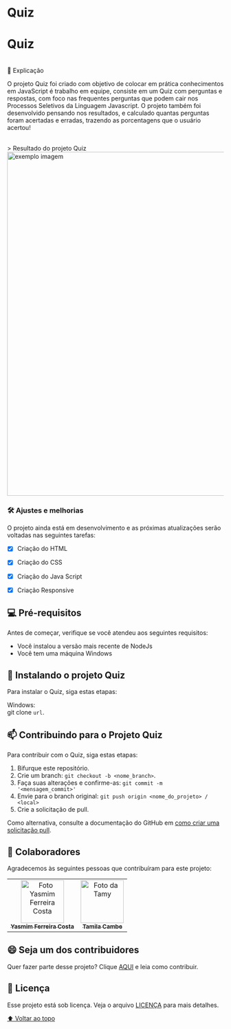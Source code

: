 # Quiz
 
#   Quiz

<br>📄 Explicação

O projeto Quiz foi criado com objetivo de colocar em prática conhecimentos em JavaScript é trabalho em equipe, 
consiste em um Quiz com perguntas e respostas, com foco nas frequentes perguntas que podem cair nos Processos Seletivos da Linguagem Javascript. 
O projeto também foi desenvolvido pensando nos resultados, e calculado quantas perguntas foram acertadas e erradas, trazendo as porcentagens que o usuário acertou!

<br>
> Resultado do projeto Quiz
<img src="https://user-images.githubusercontent.com/97356148/200600595-6c3dadd2-efc2-4cfd-80fa-509ed8ca457b.png" width="800px";
     alt="exemplo imagem">



### 🛠 Ajustes e melhorias

O projeto ainda está em desenvolvimento e as próximas atualizações serão voltadas nas seguintes tarefas:

- [x] Criação do HTML
- [x] Criação do CSS
- [x] Criação do Java Script
- [x] Criação Responsive


## 💻 Pré-requisitos

Antes de começar, verifique se você atendeu aos seguintes requisitos:
<!---Estes são apenas requisitos de exemplo. Adicionar, duplicar ou remover conforme necessário--->
* Você instalou a versão mais recente de  NodeJs
* Você tem uma máquina Windows 

## 🚀 Instalando o projeto Quiz

Para instalar o Quiz, siga estas etapas:

Windows: <br>
git clone `url`.



## 📫 Contribuindo para o Projeto Quiz
<!---Se o seu README for longo ou se você tiver algum processo ou etapas específicas que deseja que os contribuidores sigam, considere a criação de um arquivo CONTRIBUTING.md separado--->
Para contribuir com o Quiz, siga estas etapas:

1. Bifurque este repositório.
2. Crie um branch: `git checkout -b <nome_branch>`.
3. Faça suas alterações e confirme-as: `git commit -m '<mensagem_commit>'`
4. Envie para o branch original: `git push origin <nome_do_projeto> / <local>`
5. Crie a solicitação de pull.

Como alternativa, consulte a documentação do GitHub em [como criar uma solicitação pull](https://help.github.com/en/github/collaborating-with-issues-and-pull-requests/creating-a-pull-request).

## 🤝 Colaboradores

Agradecemos às seguintes pessoas que contribuíram para este projeto:

<table>
  <tr>
    <td align="center">
      <a href="#">
        <img src="https://user-images.githubusercontent.com/97356148/200590856-942d44a8-f136-4320-a381-699ecbc0d6ec.JPG" width="100px;" alt="Foto Yasmim Ferreira Costa"/><br>
        <sub>
          <b>Yasmim Ferreira Costa</b>
        </sub>
      </a>
    </td>
    <td align="center">
      <a href="#">
        <img src="https://user-images.githubusercontent.com/97356148/200593308-6b8ee53d-ea7a-4653-a967-8624e625debd.jpg" width="100px;" alt="Foto da Tamy"/><br>
        <sub>
          <b>Tamila Cambe</b>
        </sub>
      </a>
    </td>
   
  </tr>
</table>


## 😄 Seja um dos contribuidores<br>

Quer fazer parte desse projeto? Clique [AQUI](CONTRIBUTING.md) e leia como contribuir.

## 📝 Licença

Esse projeto está sob licença. Veja o arquivo [LICENÇA](LICENSE.md) para mais detalhes.

[⬆ Voltar ao topo](#Quiz)<br>

 
